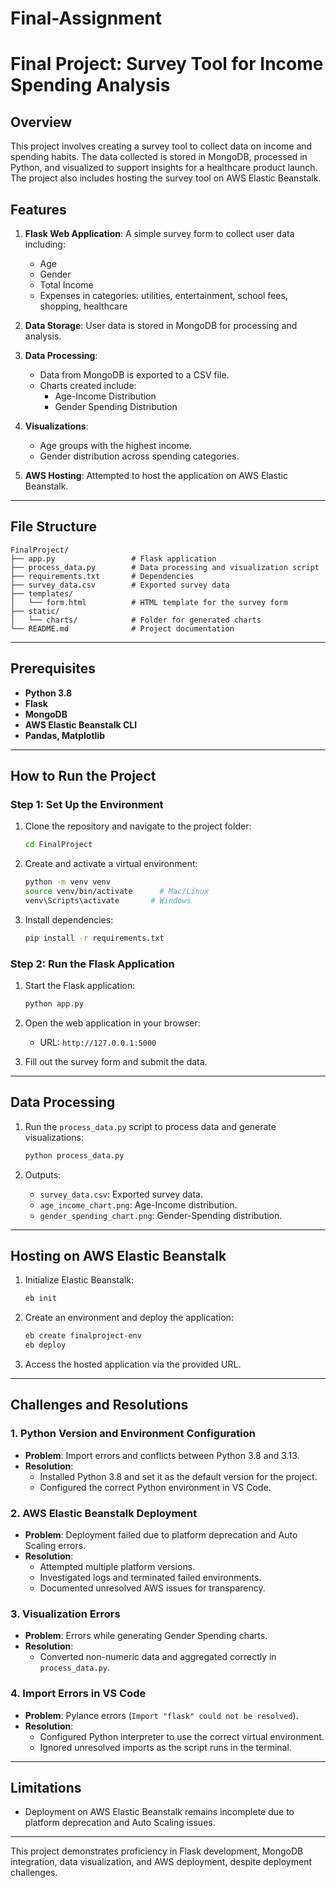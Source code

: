 # Final-Assignment
# Final Project: Survey Tool for Income Spending Analysis

## Overview
This project involves creating a survey tool to collect data on income and spending habits. The data collected is stored in MongoDB, processed in Python, and visualized to support insights for a healthcare product launch. The project also includes hosting the survey tool on AWS Elastic Beanstalk.

## Features
1. **Flask Web Application**: A simple survey form to collect user data including:
   - Age
   - Gender
   - Total Income
   - Expenses in categories: utilities, entertainment, school fees, shopping, healthcare

2. **Data Storage**: User data is stored in MongoDB for processing and analysis.

3. **Data Processing**:
   - Data from MongoDB is exported to a CSV file.
   - Charts created include:
     - Age-Income Distribution
     - Gender Spending Distribution

4. **Visualizations**:
   - Age groups with the highest income.
   - Gender distribution across spending categories.

5. **AWS Hosting**: Attempted to host the application on AWS Elastic Beanstalk.

---

## File Structure
```
FinalProject/
├── app.py                 # Flask application
├── process_data.py        # Data processing and visualization script
├── requirements.txt       # Dependencies
├── survey_data.csv        # Exported survey data
├── templates/
│   └── form.html          # HTML template for the survey form
├── static/
│   └── charts/            # Folder for generated charts
└── README.md              # Project documentation
```

---

## Prerequisites
- **Python 3.8**
- **Flask**
- **MongoDB**
- **AWS Elastic Beanstalk CLI**
- **Pandas, Matplotlib**

---

## How to Run the Project

### Step 1: Set Up the Environment
1. Clone the repository and navigate to the project folder:
   ```bash
   cd FinalProject
   ```

2. Create and activate a virtual environment:
   ```bash
   python -m venv venv
   source venv/bin/activate      # Mac/Linux
   venv\Scripts\activate       # Windows
   ```

3. Install dependencies:
   ```bash
   pip install -r requirements.txt
   ```

### Step 2: Run the Flask Application
1. Start the Flask application:
   ```bash
   python app.py
   ```
2. Open the web application in your browser:
   - URL: `http://127.0.0.1:5000`

3. Fill out the survey form and submit the data.

---

## Data Processing
1. Run the `process_data.py` script to process data and generate visualizations:
   ```bash
   python process_data.py
   ```

2. Outputs:
   - `survey_data.csv`: Exported survey data.
   - `age_income_chart.png`: Age-Income distribution.
   - `gender_spending_chart.png`: Gender-Spending distribution.

---

## Hosting on AWS Elastic Beanstalk
1. Initialize Elastic Beanstalk:
   ```bash
   eb init
   ```
2. Create an environment and deploy the application:
   ```bash
   eb create finalproject-env
   eb deploy
   ```
3. Access the hosted application via the provided URL.

---

## Challenges and Resolutions
### 1. **Python Version and Environment Configuration**
   - **Problem**: Import errors and conflicts between Python 3.8 and 3.13.
   - **Resolution**:
     - Installed Python 3.8 and set it as the default version for the project.
     - Configured the correct Python environment in VS Code.

### 2. **AWS Elastic Beanstalk Deployment**
   - **Problem**: Deployment failed due to platform deprecation and Auto Scaling errors.
   - **Resolution**:
     - Attempted multiple platform versions.
     - Investigated logs and terminated failed environments.
     - Documented unresolved AWS issues for transparency.

### 3. **Visualization Errors**
   - **Problem**: Errors while generating Gender Spending charts.
   - **Resolution**:
     - Converted non-numeric data and aggregated correctly in `process_data.py`.

### 4. **Import Errors in VS Code**
   - **Problem**: Pylance errors (`Import "flask" could not be resolved`).
   - **Resolution**:
     - Configured Python interpreter to use the correct virtual environment.
     - Ignored unresolved imports as the script runs in the terminal.

---

## Limitations
- Deployment on AWS Elastic Beanstalk remains incomplete due to platform deprecation and Auto Scaling issues.

---

This project demonstrates proficiency in Flask development, MongoDB integration, data visualization, and AWS deployment, despite deployment challenges.

